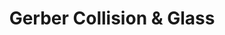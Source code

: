 ---
title: "Gerber Collision & Glass"
url: /portland/gerber-collision-und-glass/
shop: Autowerkstatt
---